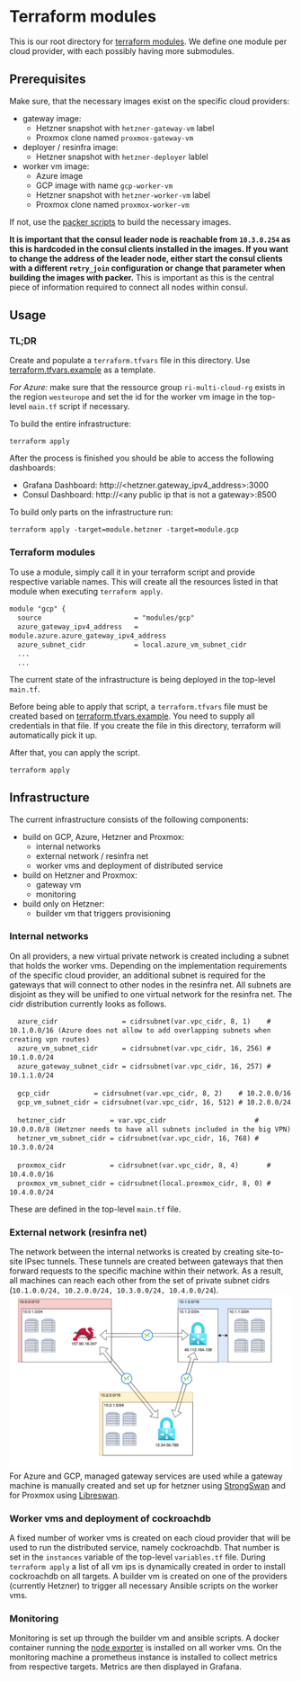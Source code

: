 # Terraform modules
This is our root directory for [terraform modules](https://www.terraform.io/docs/modules/index.html).
We define one module per cloud provider, with each possibly having more submodules.  

## Prerequisites
Make sure, that the necessary images exist on the specific cloud providers:
- gateway image:
  - Hetzner snapshot with ``hetzner-gateway-vm`` label
  - Proxmox clone named ``proxmox-gateway-vm``   
- deployer / resinfra image:
  - Hetzner snapshot with ``hetzner-deployer`` lablel
- worker vm image:
  - Azure image
  - GCP image with name ``gcp-worker-vm``
  - Hetzner snapshot with ``hetzner-worker-vm`` label
  - Proxmox clone named ``proxmox-worker-vm``
  
If not, use the [packer scripts](../packer) to build the necessary images.

**It is important that the consul leader node is reachable from ``10.3.0.254`` as this is hardcoded in the 
consul clients installed in the images. If you want to change the address of the leader node, either start the consul 
clients with a different ``retry_join`` configuration or change that parameter when building the images with packer.**
This is important as this is the central piece of information required to connect all nodes within consul.

## Usage
### TL;DR
Create and populate a ``terraform.tfvars`` file in this directory. Use 
[terraform.tfvars.example](terraform.tfvars.example) as a template. 

*For Azure:* make sure that the ressource group ``ri-multi-cloud-rg`` exists in the region `westeurope` and 
set the id for the worker vm image in the top-level ``main.tf`` script if necessary.

To build the entire infrastructure:
```
terraform apply
```

After the process is finished you should be able to access the following dashboards:
* Grafana Dashboard: http://<hetzner.gateway_ipv4_address>:3000
* Consul Dashboard: http://\<any public ip that is not a gateway\>:8500

To build only parts on the infrastructure run:
```
terraform apply -target=module.hetzner -target=module.gcp
```

### Terraform modules
To use a module, simply call it in your terraform script and provide respective variable names.
This will create all the resources listed in that module when executing ``terraform apply``.
```
module "gcp" {
  source                       = "modules/gcp"
  azure_gateway_ipv4_address   = module.azure.azure_gateway_ipv4_address
  azure_subnet_cidr            = local.azure_vm_subnet_cidr
  ...
  ...
```

The current state of the infrastructure is being deployed in the top-level ``main.tf``.

Before being able to apply that script, a ``terraform.tfvars`` file must be created based on 
[terraform.tfvars.example](terraform.tfvars.example). You need to supply all credentials in that file. If
you create the file in this directory, terraform will automatically pick it up.

After that, you can apply the script.
```
terraform apply
```

## Infrastructure
The current infrastructure consists of the following components:
- build on GCP, Azure, Hetzner and Proxmox:
    - internal networks
    - external network / resinfra net
    - worker vms and deployment of distributed service
- build on Hetzner and Proxmox:
    - gateway vm
    - monitoring
- build only on Hetzner:
  - builder vm that triggers provisioning

### Internal networks
On all providers, a new virtual private network is created including a subnet that holds the worker vms. Depending
on the implementation requirements of the specific cloud provider, an additional subnet is required for the gateways 
that will connect to other nodes in the resinfra net. All subnets are disjoint as they will be unified to one virtual
network for the resinfra net. The cidr distribution currently looks as follows.
```
  azure_cidr                = cidrsubnet(var.vpc_cidr, 8, 1)    # 10.1.0.0/16 (Azure does not allow to add overlapping subnets when creating vpn routes)
  azure_vm_subnet_cidr      = cidrsubnet(var.vpc_cidr, 16, 256) # 10.1.0.0/24
  azure_gateway_subnet_cidr = cidrsubnet(var.vpc_cidr, 16, 257) # 10.1.1.0/24

  gcp_cidr           = cidrsubnet(var.vpc_cidr, 8, 2)    # 10.2.0.0/16
  gcp_vm_subnet_cidr = cidrsubnet(var.vpc_cidr, 16, 512) # 10.2.0.0/24

  hetzner_cidr           = var.vpc_cidr                      # 10.0.0.0/8 (Hetzner needs to have all subnets included in the big VPN)
  hetzner_vm_subnet_cidr = cidrsubnet(var.vpc_cidr, 16, 768) # 10.3.0.0/24

  proxmox_cidr           = cidrsubnet(var.vpc_cidr, 8, 4)       # 10.4.0.0/16
  proxmox_vm_subnet_cidr = cidrsubnet(local.proxmox_cidr, 8, 0) # 10.4.0.0/24
```
These are defined in the top-level ``main.tf`` file.

### External network (resinfra net)
The network between the internal networks is created by creating site-to-site IPsec tunnels. These tunnels are created 
between gateways that then forward requests to the specific machine within their network. As a result, all machines can 
reach each other from the set of private subnet cidrs (`10.1.0.0/24, 10.2.0.0/24, 10.3.0.0/24, 10.4.0.0/24`). 
![network](../docs/networking/img/network.png)
For Azure and GCP, managed gateway services are used while a gateway machine is manually created and set up for hetzner 
using [StrongSwan](https://wiki.strongswan.org/projects/strongswan) and for Proxmox using [Libreswan](https://libreswan.org/).

### Worker vms and deployment of cockroachdb
A fixed number of worker vms is created on each cloud provider that will be used to run the distributed service, namely 
cockroachdb. That number is set in the `instances` variable of the top-level ```variables.tf``` file. During 
`terraform apply` a list of all vm ips is dynamically created in order to install cockroachdb on all targets. A builder
vm is created on one of the providers (currently Hetzner) to trigger all necessary Ansible scripts on the worker vms.

### Monitoring
Monitoring is set up through the builder vm and ansible scripts. A docker container running the 
[node exporter](https://prometheus.io/docs/guides/node-exporter/) is installed on all worker vms. On the monitoring 
machine a prometheus instance is installed to collect metrics from respective targets. Metrics are then 
displayed in Grafana.



